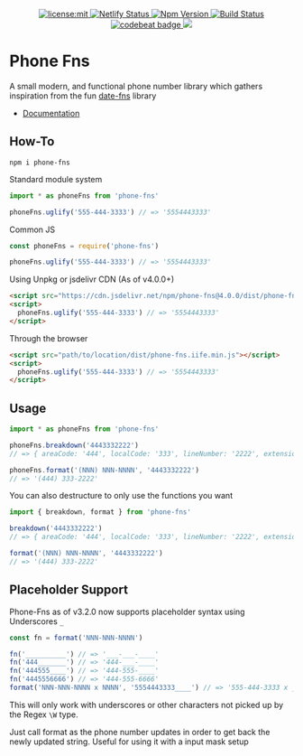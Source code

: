<p align=center>
  <a href="./LICENSE">
    <img
      alt="license:mit"
      src="https://img.shields.io/badge/license-mit-green.svg?style=flat-square&color=%23bef9c6"
    />
  </a>
  <a href="https://phone-fns.dusty.codes/">
    <img alt="Netlify Status" src="https://api.netlify.com/api/v1/badges/9a96c817-73dc-40c9-b052-c855397cf2c1/deploy-status">
  </a>
  <a href="https://www.npmjs.com/package/phone-fns">
    <img alt="Npm Version" src="https://img.shields.io/npm/v/phone-fns.svg?style=flat-square&color=%23bef9c6">
  </a>
  <a href="https://github.com/dhershman1/kyanite/actions/workflows/kyanite.yml">
    <img alt="Build Status" src="https://img.shields.io/github/actions/workflow/status/dhershman1/phone-fns/phone-fns.yml?style=flat-square&logo=github">
  </a>
  <a href="https://codebeat.co/projects/github-com-dhershman1-phone-fns-master">
    <img alt="codebeat badge" src="https://codebeat.co/badges/09e3c0c1-154a-43f4-a9a0-e53d7016c2b9" />
  </a>
  <a href="https://codecov.io/gh/dhershman1/phone-fns" >
    <img src="https://codecov.io/gh/dhershman1/phone-fns/graph/badge.svg?token=69ajvCO9U2"/>
  </a>
</p>

# Phone Fns

A small modern, and functional phone number library which gathers inspiration from the fun [date-fns](https://github.com/date-fns/date-fns) library


- [Documentation](https://phone-fns.dusty.codes/)

## How-To

```cli
npm i phone-fns
```

Standard module system

```js
import * as phoneFns from 'phone-fns'

phoneFns.uglify('555-444-3333') // => '5554443333'
```

Common JS

```js
const phoneFns = require('phone-fns')

phoneFns.uglify('555-444-3333') // => '5554443333'
```

Using Unpkg or jsdelivr CDN (As of v4.0.0+)

```html
<script src="https://cdn.jsdelivr.net/npm/phone-fns@4.0.0/dist/phone-fns.iife.min.js"></script>
<script>
  phoneFns.uglify('555-444-3333') // => '5554443333'
</script>
```


Through the browser

```html
<script src="path/to/location/dist/phone-fns.iife.min.js"></script>
<script>
  phoneFns.uglify('555-444-3333') // => '5554443333'
</script>
```

## Usage

```javascript
import * as phoneFns from 'phone-fns'

phoneFns.breakdown('4443332222')
// => { areaCode: '444', localCode: '333', lineNumber: '2222', extension: '' }

phoneFns.format('(NNN) NNN-NNNN', '4443332222')
// => '(444) 333-2222'
```

You can also destructure to only use the functions you want

```javascript
import { breakdown, format } from 'phone-fns'

breakdown('4443332222')
// => { areaCode: '444', localCode: '333', lineNumber: '2222', extension: '' }

format('(NNN) NNN-NNNN', '4443332222')
// => '(444) 333-2222'
```

## Placeholder Support

Phone-Fns as of v3.2.0 now supports placeholder syntax using Underscores `_`

```js
const fn = format('NNN-NNN-NNNN')

fn('__________') // => '___-___-____'
fn('444_______') // => '444-___-____'
fn('444555____') // => '444-555-____'
fn('4445556666') // => '444-555-6666'
format('NNN-NNN-NNNN x NNNN', '5554443333____') // => '555-444-3333 x ____'
```

This will only work with underscores or other characters not picked up by the Regex `\W` type.

Just call format as the phone number updates in order to get back the newly updated string. Useful for using it with a input mask setup
